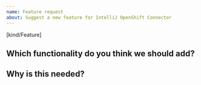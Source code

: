 ```yaml
---
name: Feature request
about: Suggest a new feature for IntelliJ OpenShift Connector
---
```

[kind/Feature]

<!--

Welcome! - We kindly ask you to:

  1. Fill out the issue template below 

Thanks for understanding, and for contributing to the project!

-->

## Which functionality do you think we should add?


## Why is this needed?

